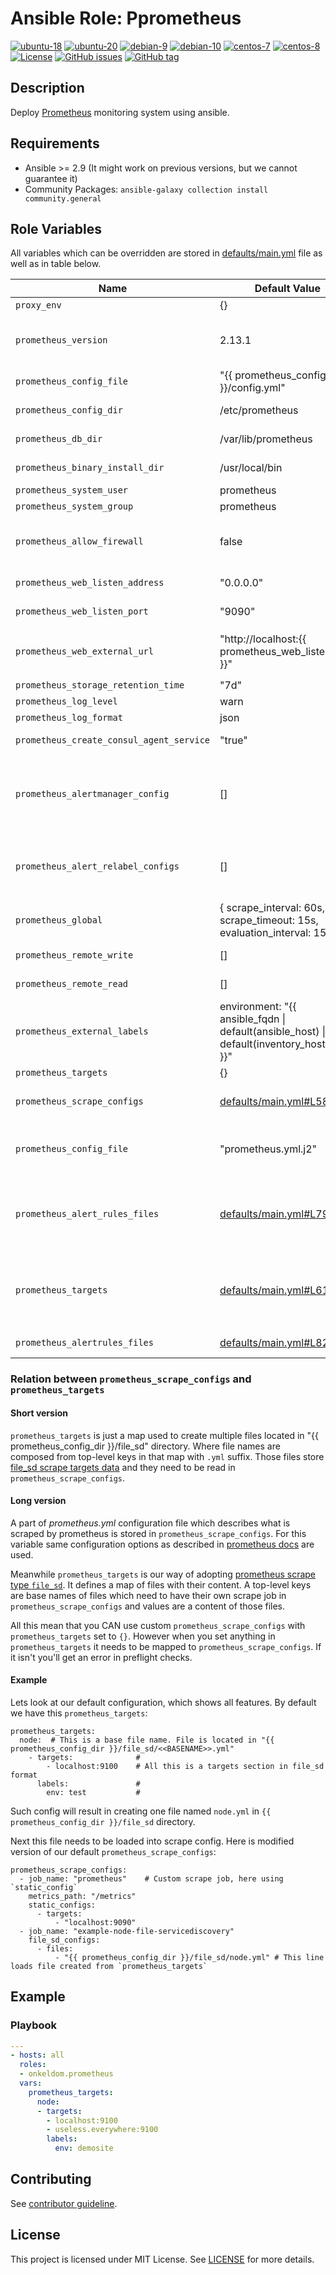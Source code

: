 # Ansible Role: Pprometheus

[![ubuntu-18](https://img.shields.io/badge/ubuntu-18.x-orange?style=flat&logo=ubuntu)](https://ubuntu.com/)
[![ubuntu-20](https://img.shields.io/badge/ubuntu-20.x-orange?style=flat&logo=ubuntu)](https://ubuntu.com/)
[![debian-9](https://img.shields.io/badge/debian-9.x-orange?style=flat&logo=debian)](https://www.debian.org/)
[![debian-10](https://img.shields.io/badge/debian-10.x-orange?style=flat&logo=debian)](https://www.debian.org/)
[![centos-7](https://img.shields.io/badge/centos-7.x-orange?style=flat&logo=centos)](https://www.centos.org/)
[![centos-8](https://img.shields.io/badge/centos-8.x-orange?style=flat&logo=centos)](https://www.centos.org/)
[![License](https://img.shields.io/badge/license-MIT%20License-brightgreen.svg?style=flat)](https://opensource.org/licenses/MIT)
[![GitHub issues](https://img.shields.io/github/issues/OnkelDom/ansible-role-prometheus?style=flat)](https://github.com/OnkelDom/ansible-role-prometheus/issues)
[![GitHub tag](https://img.shields.io/github/tag/OnkelDom/ansible-role-prometheus.svg?style=flat)](https://github.com/OnkelDom/ansible-role-prometheus/tags)

## Description

Deploy [Prometheus](https://github.com/prometheus/prometheus) monitoring system using ansible.

## Requirements

- Ansible >= 2.9 (It might work on previous versions, but we cannot guarantee it)
- Community Packages: `ansible-galaxy collection install community.general`

## Role Variables

All variables which can be overridden are stored in [defaults/main.yml](defaults/main.yml) file as well as in table below.

| Name           | Default Value | Description                        |
| -------------- | ------------- | -----------------------------------|
| `proxy_env` | {} | Proxy environment variables |
| `prometheus_version` | 2.13.1 | Prometheus package version. Also accepts `latest` as parameter. Only prometheus 2.x is supported |
| `prometheus_config_file` | "{{ prometheus_config_dir }}/config.yml" | Path to directory with prometheus configuration file|
| `prometheus_config_dir` | /etc/prometheus | Path to directory with prometheus configuration |
| `prometheus_db_dir` | /var/lib/prometheus | Path to directory with prometheus database |
| `prometheus_binary_install_dir` | /usr/local/bin | Path to directory with prometheus binaries |
| `prometheus_system_user` | prometheus | Prometheus system user |
| `prometheus_system_group` | prometheus | Prometheus system group |
| `prometheus_allow_firewall` | false | Install and configure Firewalld and allow prometheus_web_listen_port (enabled/disabled) |
| `prometheus_web_listen_address` | "0.0.0.0" | Address on which prometheus will be listening |
| `prometheus_web_listen_port` | "9090" | Port on which prometheus will be listening |
| `prometheus_web_external_url` | "http://localhost:{{ prometheus_web_listen_port }}" | External address on which prometheus is available. Useful when behind reverse proxy. Ex. `http://example.org/prometheus` |
| `prometheus_storage_retention_time` | "7d" | Data retention period |
| `prometheus_log_level` | warn | Set loglevel |
| `prometheus_log_format` | json | Set logformat |
| `prometheus_create_consul_agent_service` | "true" | Add consul agent config snipped |
| `prometheus_alertmanager_config` | [] | Configuration responsible for pointing where alertmanagers are. This should be specified as list in yaml format. It is compatible with official [<alertmanager_config>](https://prometheus.io/docs/prometheus/latest/configuration/configuration/#alertmanager_config) |
| `prometheus_alert_relabel_configs` | [] | Alert relabeling rules. This should be specified as list in yaml format. It is compatible with the official [<alert_relabel_configs>](https://prometheus.io/docs/prometheus/latest/configuration/configuration/#alert_relabel_configs) |
| `prometheus_global` | { scrape_interval: 60s, scrape_timeout: 15s, evaluation_interval: 15s } | Prometheus global config. Compatible with [official configuration](https://prometheus.io/docs/prometheus/latest/configuration/configuration/#configuration-file) |
| `prometheus_remote_write` | [] | Remote write. Compatible with [official configuration](https://prometheus.io/docs/prometheus/latest/configuration/configuration/#<remote_write>) |
| `prometheus_remote_read` | [] | Remote read. Compatible with [official configuration](https://prometheus.io/docs/prometheus/latest/configuration/configuration/#<remote_read>) |
| `prometheus_external_labels` | environment: "{{ ansible_fqdn \| default(ansible_host) \| default(inventory_hostname) }}" | Provide map of additional labels which will be added to any time series or alerts when communicating with external systems |
| `prometheus_targets` | {} | Targets which will be scraped |
| `prometheus_scrape_configs` | [defaults/main.yml#L58](defaults/main.yml#L58) | Prometheus scrape jobs provided in same format as in [official docs](https://prometheus.io/docs/prometheus/latest/configuration/configuration/#scrape_config) |
| `prometheus_config_file` | "prometheus.yml.j2" | Variable used to provide custom prometheus configuration file in form of ansible template |
| `prometheus_alert_rules_files` | [defaults/main.yml#L79](defaults/main.yml#L79) | List of folders were ansible will look for files containing alerting rules which will be copied to `{{ prometheus_config_dir }}/rules/`. Files must have `*.rules` extension |
| `prometheus_targets` | [defaults/main.yml#L61](defaults/main.yml) | List of folders were ansible will look for files containing custom static target configuration files which will be copied to `{{ prometheus_config_dir }}/file_sd/`. |
| `prometheus_alertrules_files` | [defaults/main.yml#L82](defaults/main.yml#L82) | list of alert rule files stored in files folder |


### Relation between `prometheus_scrape_configs` and `prometheus_targets`

#### Short version

`prometheus_targets` is just a map used to create multiple files located in "{{ prometheus_config_dir }}/file_sd" directory. Where file names are composed from top-level keys in that map with `.yml` suffix. Those files store [file_sd scrape targets data](https://prometheus.io/docs/prometheus/latest/configuration/configuration/#file_sd_config) and they need to be read in `prometheus_scrape_configs`.

#### Long version

A part of *prometheus.yml* configuration file which describes what is scraped by prometheus is stored in `prometheus_scrape_configs`. For this variable same configuration options as described in [prometheus docs](https://prometheus.io/docs/prometheus/latest/configuration/configuration/#<scrape_config>) are used.

Meanwhile `prometheus_targets` is our way of adopting [prometheus scrape type `file_sd`](https://prometheus.io/docs/prometheus/latest/configuration/configuration/#<file_sd_config>). It defines a map of files with their content. A top-level keys are base names of files which need to have their own scrape job in `prometheus_scrape_configs` and values are a content of those files.

All this mean that you CAN use custom `prometheus_scrape_configs` with `prometheus_targets` set to `{}`. However when you set anything in `prometheus_targets` it needs to be mapped to `prometheus_scrape_configs`. If it isn't you'll get an error in preflight checks.

#### Example

Lets look at our default configuration, which shows all features. By default we have this `prometheus_targets`:
```
prometheus_targets:
  node:  # This is a base file name. File is located in "{{ prometheus_config_dir }}/file_sd/<<BASENAME>>.yml"
    - targets:              #
        - localhost:9100    # All this is a targets section in file_sd format
      labels:               #
        env: test           #
```
Such config will result in creating one file named `node.yml` in `{{ prometheus_config_dir }}/file_sd` directory.

Next this file needs to be loaded into scrape config. Here is modified version of our default `prometheus_scrape_configs`:
```
prometheus_scrape_configs:
  - job_name: "prometheus"    # Custom scrape job, here using `static_config`
    metrics_path: "/metrics"
    static_configs:
      - targets:
          - "localhost:9090"
  - job_name: "example-node-file-servicediscovery"
    file_sd_configs:
      - files:
          - "{{ prometheus_config_dir }}/file_sd/node.yml" # This line loads file created from `prometheus_targets`
```

## Example

### Playbook

```yaml
---
- hosts: all
  roles:
  - onkeldom.prometheus
  vars:
    prometheus_targets:
      node:
      - targets:
        - localhost:9100
        - useless.everywhere:9100
        labels:
          env: demosite
```

## Contributing

See [contributor guideline](CONTRIBUTING.md).

## License

This project is licensed under MIT License. See [LICENSE](/LICENSE) for more details.
